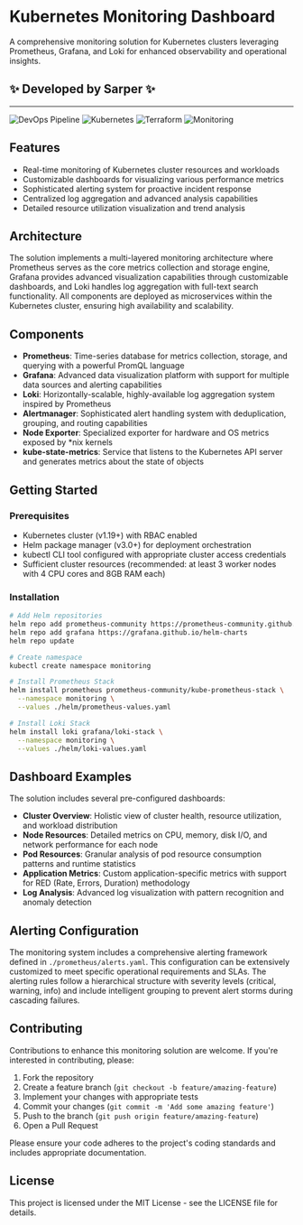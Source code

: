 # Kubernetes Monitoring Dashboard

A comprehensive monitoring solution for Kubernetes clusters leveraging Prometheus, Grafana, and Loki for enhanced observability and operational insights.

## ✨ Developed by Sarper ✨

---

![DevOps Pipeline](https://img.shields.io/badge/DevOps-Pipeline-blue)
![Kubernetes](https://img.shields.io/badge/Kubernetes-Ready-brightgreen)
![Terraform](https://img.shields.io/badge/Infrastructure-Terraform-purple)
![Monitoring](https://img.shields.io/badge/Monitoring-Prometheus-orange)

## Features

- Real-time monitoring of Kubernetes cluster resources and workloads
- Customizable dashboards for visualizing various performance metrics
- Sophisticated alerting system for proactive incident response
- Centralized log aggregation and advanced analysis capabilities
- Detailed resource utilization visualization and trend analysis

## Architecture

The solution implements a multi-layered monitoring architecture where Prometheus serves as the core metrics collection and storage engine, Grafana provides advanced visualization capabilities through customizable dashboards, and Loki handles log aggregation with full-text search functionality. All components are deployed as microservices within the Kubernetes cluster, ensuring high availability and scalability.

## Components

- **Prometheus**: Time-series database for metrics collection, storage, and querying with a powerful PromQL language
- **Grafana**: Advanced data visualization platform with support for multiple data sources and alerting capabilities
- **Loki**: Horizontally-scalable, highly-available log aggregation system inspired by Prometheus
- **Alertmanager**: Sophisticated alert handling system with deduplication, grouping, and routing capabilities
- **Node Exporter**: Specialized exporter for hardware and OS metrics exposed by *nix kernels
- **kube-state-metrics**: Service that listens to the Kubernetes API server and generates metrics about the state of objects

## Getting Started

### Prerequisites

- Kubernetes cluster (v1.19+) with RBAC enabled
- Helm package manager (v3.0+) for deployment orchestration
- kubectl CLI tool configured with appropriate cluster access credentials
- Sufficient cluster resources (recommended: at least 3 worker nodes with 4 CPU cores and 8GB RAM each)

### Installation

```bash
# Add Helm repositories
helm repo add prometheus-community https://prometheus-community.github.io/helm-charts
helm repo add grafana https://grafana.github.io/helm-charts
helm repo update

# Create namespace
kubectl create namespace monitoring

# Install Prometheus Stack
helm install prometheus prometheus-community/kube-prometheus-stack \
  --namespace monitoring \
  --values ./helm/prometheus-values.yaml

# Install Loki Stack
helm install loki grafana/loki-stack \
  --namespace monitoring \
  --values ./helm/loki-values.yaml
```

## Dashboard Examples

The solution includes several pre-configured dashboards:

- **Cluster Overview**: Holistic view of cluster health, resource utilization, and workload distribution
- **Node Resources**: Detailed metrics on CPU, memory, disk I/O, and network performance for each node
- **Pod Resources**: Granular analysis of pod resource consumption patterns and runtime statistics
- **Application Metrics**: Custom application-specific metrics with support for RED (Rate, Errors, Duration) methodology
- **Log Analysis**: Advanced log visualization with pattern recognition and anomaly detection

## Alerting Configuration

The monitoring system includes a comprehensive alerting framework defined in `./prometheus/alerts.yaml`. This configuration can be extensively customized to meet specific operational requirements and SLAs. The alerting rules follow a hierarchical structure with severity levels (critical, warning, info) and include intelligent grouping to prevent alert storms during cascading failures.

## Contributing

Contributions to enhance this monitoring solution are welcome. If you're interested in contributing, please:

1. Fork the repository
2. Create a feature branch (`git checkout -b feature/amazing-feature`)
3. Implement your changes with appropriate tests
4. Commit your changes (`git commit -m 'Add some amazing feature'`)
5. Push to the branch (`git push origin feature/amazing-feature`)
6. Open a Pull Request

Please ensure your code adheres to the project's coding standards and includes appropriate documentation.

## License

This project is licensed under the MIT License - see the LICENSE file for details.